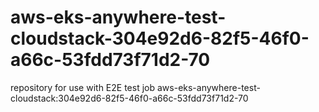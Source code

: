 # aws-eks-anywhere-test-cloudstack-304e92d6-82f5-46f0-a66c-53fdd73f71d2-70
repository for use with E2E test job aws-eks-anywhere-test-cloudstack:304e92d6-82f5-46f0-a66c-53fdd73f71d2-70
